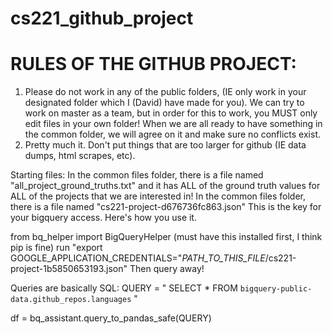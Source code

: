 # cs221_github_project
# RULES OF THE GITHUB PROJECT:
1. Please do not work in any of the public folders, (IE only work in your designated folder which I (David) have made for you). We can try to work on master as a team, but in order for this to work, you MUST only edit files in your own folder! When we are all ready to have something in the common folder, we will agree on it and make sure no conflicts exist.
2. Pretty much it. Don't put things that are too larger for github (IE data dumps, html scrapes, etc). 

Starting files:
In the common files folder, there is a file named "all_project_ground_truths.txt" and it has ALL of the ground truth values for ALL of the projects that we are interested in! 
In the common files folder, there is a file named "cs221-project-d676736fc863.json" This is the key for your bigquery access. Here's how you use it. 

from bq_helper import BigQueryHelper (must have this installed first, I think pip is fine)
run "export GOOGLE_APPLICATION_CREDENTIALS=\"*PATH_TO_THIS_FILE*/cs221-project-1b5850653193.json\"
Then query away!

Queries are basically SQL:
QUERY = "
        SELECT *
        FROM `bigquery-public-data.github_repos.languages`
        "

df = bq_assistant.query_to_pandas_safe(QUERY)
